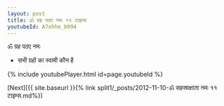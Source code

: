 ```yaml
---
layout: post
title: ॐ ग्रह पठए नमः ११ टाइम्स
youtubeId: A7xhhe_b994
---
```

 
 
 ॐ ग्रह पठए नमः  
 
 -  सभी ग्रहों का स्वामी कौन है 
 
  
 
  
 
 
 
 
 
 


{% include youtubePlayer.html id=page.youtubeId %}
 
[Next]({{ site.baseurl }}{% link  split1/_posts/2012-11-10-ॐ सहस्राक्षाता नमः ११ टाइम्स.md%})
 
